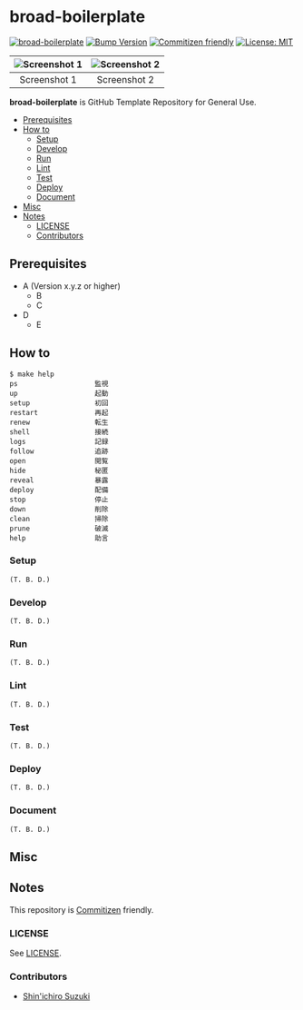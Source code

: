 # broad-boilerplate

<!-- Badges -->
[![broad-boilerplate](https://github.com/shin-sforzando/broad-boilerplate/actions/workflows/broad-boilerplate.yml/badge.svg)](https://github.com/shin-sforzando/broad-boilerplate/actions/workflows/broad-boilerplate.yml)
[![Bump Version](https://github.com/shin-sforzando/broad-boilerplate/actions/workflows/bump-version.yml/badge.svg)](https://github.com/shin-sforzando/broad-boilerplate/actions/workflows/bump-version.yml)
[![Commitizen friendly](https://img.shields.io/badge/commitizen-friendly-brightgreen.svg)](http://commitizen.github.io/cz-cli/)
[![License: MIT](https://img.shields.io/badge/License-MIT-blue.svg)](https://opensource.org/licenses/MIT)

<!-- Screenshots -->
|![Screenshot 1](https://placehold.jp/32/3d4070/ffffff/720x480.png?text=Screenshot%201)|![Screenshot 2](https://placehold.jp/32/703d40/ffffff/720x480.png?text=Screenshot%202)|
|:---:|:---:|
|Screenshot 1|Screenshot 2|

<!-- Synopsis -->
**broad-boilerplate** is GitHub Template Repository for General Use.

<!-- TOC -->
- [Prerequisites](#prerequisites)
- [How to](#how-to)
  - [Setup](#setup)
  - [Develop](#develop)
  - [Run](#run)
  - [Lint](#lint)
  - [Test](#test)
  - [Deploy](#deploy)
  - [Document](#document)
- [Misc](#misc)
- [Notes](#notes)
  - [LICENSE](#license)
  - [Contributors](#contributors)

## Prerequisites

- A (Version x.y.z or higher)
  - B
  - C
- D
  - E

## How to

```shell
$ make help
ps                   監視
up                   起動
setup                初回
restart              再起
renew                転生
shell                接続
logs                 記録
follow               追跡
open                 閲覧
hide                 秘匿
reveal               暴露
deploy               配備
stop                 停止
down                 削除
clean                掃除
prune                破滅
help                 助言
```

### Setup

```shell
(T. B. D.)
```

### Develop

```shell
(T. B. D.)
```

### Run

```shell
(T. B. D.)
```

### Lint

```shell
(T. B. D.)
```

### Test

```shell
(T. B. D.)
```

### Deploy

```shell
(T. B. D.)
```

### Document

```shell
(T. B. D.)
```

## Misc

## Notes

This repository is [Commitizen](https://commitizen.github.io/cz-cli/) friendly.

### LICENSE

See [LICENSE](LICENSE).

### Contributors

- [Shin'ichiro Suzuki](https://github.com/shin-sforzando)
